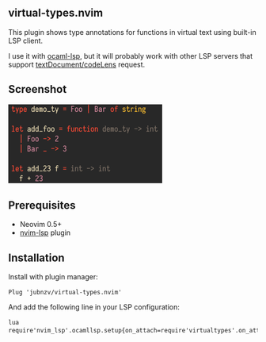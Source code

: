 ## virtual-types.nvim
This plugin shows type annotations for functions in virtual text using built-in LSP client.

I use it with [ocaml-lsp](https://github.com/ocaml/ocaml-lsp), but it will probably work with other LSP servers that support [textDocument/codeLens](https://microsoft.github.io/language-server-protocol/specification#textDocument_codeLens) request.

## Screenshot
![screenshot](./screenshot.png)

## Prerequisites
* Neovim 0.5+
* [nvim-lsp](https://github.com/neovim/nvim-lsp) plugin

## Installation

Install with plugin manager:

```
Plug 'jubnzv/virtual-types.nvim'
```

And add the following line in your LSP configuration:
```
lua require'nvim_lsp'.ocamllsp.setup{on_attach=require'virtualtypes'.on_attach}
```

